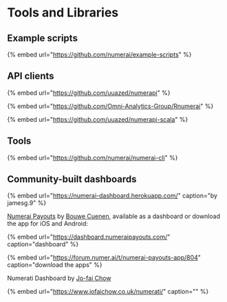 # Tools and Libraries

## Example scripts

{% embed url="https://github.com/numerai/example-scripts" %}

## API clients

{% embed url="https://github.com/uuazed/numerapi" %}

{% embed url="https://github.com/Omni-Analytics-Group/Rnumerai" %}

{% embed url="https://github.com/uuazed/numerapi-scala" %}

## Tools

{% embed url="https://github.com/numerai/numerai-cli" %}

## Community-built dashboards

{% embed url="https://numerai-dashboard.herokuapp.com/" caption="by jamesg.9" %}

[Numerai Payouts](https://twitter.com/NumeraiPayouts) by [Bouwe Cuenen](https://twitter.com/BouweCeunen), available as a dashboard or download the app for iOS and Android:

{% embed url="https://dashboard.numeraipayouts.com/" caption="dashboard" %}

{% embed url="https://forum.numer.ai/t/numerai-payouts-app/804" caption="download the apps" %}

Numerati Dashboard by [Jo-fai Chow](https://twitter.com/matlabulous)

{% embed url="https://www.jofaichow.co.uk/numerati/" caption="" %}





